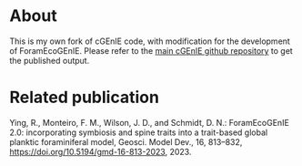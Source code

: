 # About

This is my own fork of cGEnIE code, with modification for the development of ForamEcoGEnIE.
Please refer to the [main cGEnIE github repository](https://github.com/derpycode/cgenie.muffin) to get the published output.

# Related publication
Ying, R., Monteiro, F. M., Wilson, J. D., and Schmidt, D. N.: ForamEcoGEnIE 2.0: incorporating symbiosis and spine traits into a trait-based global planktic foraminiferal model, Geosci. Model Dev., 16, 813–832, https://doi.org/10.5194/gmd-16-813-2023, 2023. 
